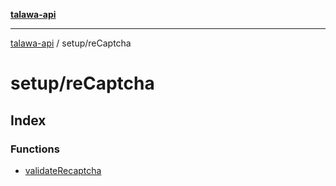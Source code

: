 [**talawa-api**](../../README.md)

***

[talawa-api](../../modules.md) / setup/reCaptcha

# setup/reCaptcha

## Index

### Functions

- [validateRecaptcha](functions/validateRecaptcha.md)
